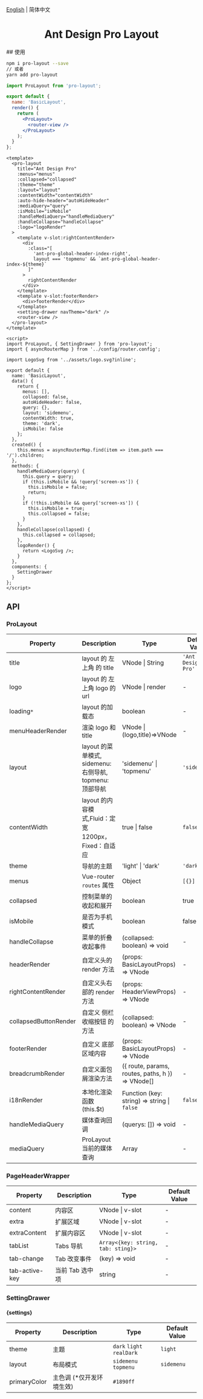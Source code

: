 [English](./README.md) | 简体中文

<h1 align="center">Ant Design Pro Layout</h1>
## 使用

```bash
npm i pro-layout --save
// 或者
yarn add pro-layout
```

```jsx
import ProLayout from 'pro-layout';

export default {
  name: 'BasicLayout',
  render() {
    return (
      <ProLayout>
        <router-view />
      </ProLayout>
    );
  }
};
```

```vue
<template>
  <pro-layout
    title="Ant Design Pro"
    :menus="menus"
    :collapsed="collapsed"
    :theme="theme"
    :layout="layout"
    :contentWidth="contentWidth"
    :auto-hide-header="autoHideHeader"
    :mediaQuery="query"
    :isMobile="isMobile"
    :handleMediaQuery="handleMediaQuery"
    :handleCollapse="handleCollapse"
    :logo="logoRender"
  >
    <template v-slot:rightContentRender>
      <div
        :class="[
          'ant-pro-global-header-index-right',
          layout === 'topmenu' && `ant-pro-global-header-index-${theme}`
        ]"
      >
        rightContentRender
      </div>
    </template>
    <template v-slot:footerRender>
      <div>footerRender</div>
    </template>
    <setting-drawer navTheme="dark" />
    <router-view />
  </pro-layout>
</template>

<script>
import ProLayout, { SettingDrawer } from 'pro-layout';
import { asyncRouterMap } from '../config/router.config';

import LogoSvg from '../assets/logo.svg?inline';

export default {
  name: 'BasicLayout',
  data() {
    return {
      menus: [],
      collapsed: false,
      autoHideHeader: false,
      query: {},
      layout: 'sidemenu',
      contentWidth: true,
      theme: 'dark',
      isMobile: false
    };
  },
  created() {
    this.menus = asyncRouterMap.find(item => item.path === '/').children;
  },
  methods: {
    handleMediaQuery(query) {
      this.query = query;
      if (this.isMobile && !query['screen-xs']) {
        this.isMobile = false;
        return;
      }
      if (!this.isMobile && query['screen-xs']) {
        this.isMobile = true;
        this.collapsed = false;
      }
    },
    handleCollapse(collapsed) {
      this.collapsed = collapsed;
    },
    logoRender() {
      return <LogoSvg />;
    }
  },
  components: {
    SettingDrawer
  }
};
</script>
```

## API

### ProLayout

| Property              | Description                                              | Type                                             | Default Value      |
| --------------------- | -------------------------------------------------------- | ------------------------------------------------ | ------------------ |
| title                 | layout 的 左上角 的 title                                | VNode \| String                                  | `'Ant Design Pro'` |
| logo                  | layout 的 左上角 logo 的 url                             | VNode \| render                                  | -                  |
| loading`*`            | layout 的加载态                                          | boolean                                          | -                  |
| menuHeaderRender      | 渲染 logo 和 title                                       | VNode \| (logo,title)=>VNode                     | -                  |
| layout                | layout 的菜单模式, sidemenu: 右侧导航, topmenu: 顶部导航 | 'sidemenu' \| 'topmenu'                          | `'sidemenu'`       |
| contentWidth          | layout 的内容模式,Fluid：定宽 1200px，Fixed：自适应      | true \| false                                    | `false`            |
| theme                 | 导航的主题                                               | 'light' \| 'dark'                                | `'dark'`           |
| menus                 | Vue-router `routes` 属性                                 | Object                                           | `[{}]`             |
| collapsed             | 控制菜单的收起和展开                                     | boolean                                          | true               |
| isMobile              | 是否为手机模式                                           | boolean                                          | false              |
| handleCollapse        | 菜单的折叠收起事件                                       | (collapsed: boolean) => void                     | -                  |
| headerRender          | 自定义头的 render 方法                                   | (props: BasicLayoutProps) => VNode               | -                  |
| rightContentRender    | 自定义头右部的 render 方法                               | (props: HeaderViewProps) => VNode                | -                  |
| collapsedButtonRender | 自定义 侧栏收缩按钮 的方法                               | (collapsed: boolean) => VNode                    | -                  |
| footerRender          | 自定义 底部区域内容                                      | (props: BasicLayoutProps) => VNode               | -                  |
| breadcrumbRender      | 自定义面包屑渲染方法                                     | ({ route, params, routes, paths, h }) => VNode[] | -                  |
| i18nRender            | 本地化渲染函数 (this.\$t)                                | Function (key: string) => string \| `false`      | `false`            |
| handleMediaQuery      | 媒体查询回调                                             | (querys: []) => void                             | -                  |
| mediaQuery            | ProLayout 当前的媒体查询                                 | Array                                            | -                  |

### PageHeaderWrapper

| Property       | Description     | Type                               | Default Value |
| -------------- | --------------- | ---------------------------------- | ------------- |
| content        | 内容区          | VNode \| v-slot                    | -             |
| extra          | 扩展区域        | VNode \| v-slot                    | -             |
| extraContent   | 扩展内容区      | VNode \| v-slot                    | -             |
| tabList        | Tabs 导航       | `Array<{key: string, tab: sting}>` | -             |
| tab-change     | Tab 改变事件    | (key) => void                      | -             |
| tab-active-key | 当前 Tab 选中项 | string                             | -             |

### SettingDrawer

#### {settings}

| Property     | Description               | Type                      | Default Value |
| ------------ | ------------------------- | ------------------------- | ------------- |
| theme        | 主题                      | `dark` `light` `realDark` | `light`       |
| layout       | 布局模式                  | `sidemenu` `topmenu`      | `sidemenu`    |
| primaryColor | 主色调 (\*仅开发环境生效) | `#1890ff`                 |               |

